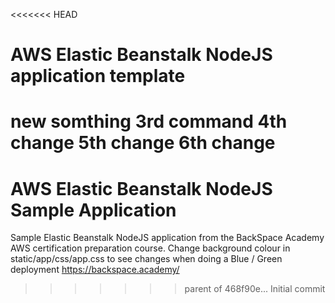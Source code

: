 <<<<<<< HEAD
# AWS Elastic Beanstalk NodeJS application template
new somthing
3rd command
4th change 
5th change
6th change
=======
# **AWS Elastic Beanstalk NodeJS Sample Application**

Sample Elastic Beanstalk NodeJS application from the BackSpace Academy AWS certification preparation course.
Change background colour in static/app/css/app.css to see changes when doing a Blue / Green deployment
https://backspace.academy/
>>>>>>> parent of 468f90e... Initial commit
